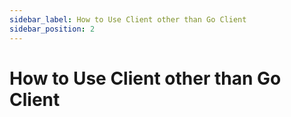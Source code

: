 ```yaml
---
sidebar_label: How to Use Client other than Go Client
sidebar_position: 2
---
```


# How to Use Client other than Go Client
